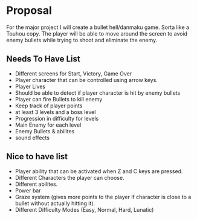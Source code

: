# Proposal 

For the major project I will create a bullet hell/danmaku game. Sorta like a Touhou copy. The player will be able to move around the screen to avoid enemy bullets while trying to shoot and eliminate the enemy.

## Needs To Have List 

- Different screens for Start, Victory, Game Over  
- Player character that can be controlled using arrow keys.
- Player Lives   
- Should be able to detect if player character is hit by enemy bullets                  
- Player can fire Bullets to kill enemy
- Keep track of player points 
- at least 3 levels and a boss level
- Progression in difficulty for levels 
- Main Enemy for each level 
- Enemy Bullets & abilites
- sound effects

## Nice to have list 

- Player ability that can be activated when Z and C keys are pressed.
- Different Characters the player can choose.
- Different abilites. 
- Power bar
- Graze system (gives more points to the player if character is close to a bullet without actually hitting it).
- Different Difficulty Modes (Easy, Normal, Hard, Lunatic)

